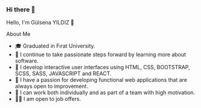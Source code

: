 ### Hi there 👋
Hello, I'm  Gülsena YILDIZ 👋

About Me

- 🎓 Graduated in Fırat University.
- 💭 I continue to take passionate steps forward by learning more about software.
- 💼 I develop interactive user interfaces using HTML, CSS, BOOTSTRAP, SCSS, SASS, JAVASCRIPT and REACT.
- 💫 I have a passion for developing functional web applications that are always open to improvement.
- 💫 I can work both individually and as part of a team with high motivation.
- 🤝🏻 I am open to job offers.
